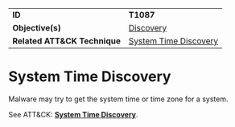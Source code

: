 |||
|---------|------------------------|
|**ID**|**T1087**|
|**Objective(s)**|[Discovery](https://github.com/MBCProject/mbc-markdown/tree/master/discovery)|
|**Related ATT&CK Technique**|[System Time Discovery](https://attack.mitre.org/techniques/T1124)|


System Time Discovery
=====================
Malware may try to get the system time or time zone for a system. 

See ATT&CK: [**System Time Discovery**](https://attack.mitre.org/techniques/T1124).
